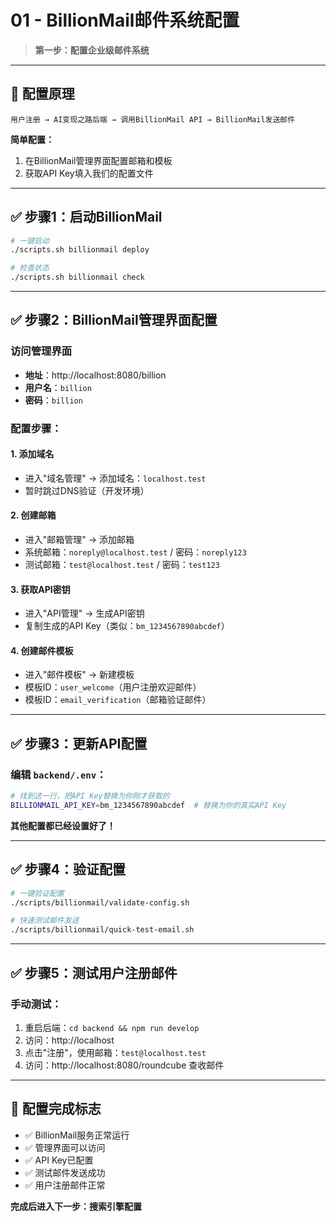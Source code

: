 # 01 - BillionMail邮件系统配置

> **第一步：配置企业级邮件系统**

---

## 🎯 配置原理

```
用户注册 → AI变现之路后端 → 调用BillionMail API → BillionMail发送邮件
```

**简单配置：**
1. 在BillionMail管理界面配置邮箱和模板
2. 获取API Key填入我们的配置文件

---

## ✅ 步骤1：启动BillionMail

```bash
# 一键启动
./scripts.sh billionmail deploy

# 检查状态
./scripts.sh billionmail check
```

---

## ✅ 步骤2：BillionMail管理界面配置

### 访问管理界面
- **地址**：http://localhost:8080/billion
- **用户名**：`billion`
- **密码**：`billion`

### 配置步骤：

#### 1. 添加域名
- 进入"域名管理" → 添加域名：`localhost.test`
- 暂时跳过DNS验证（开发环境）

#### 2. 创建邮箱
- 进入"邮箱管理" → 添加邮箱
- 系统邮箱：`noreply@localhost.test` / 密码：`noreply123`
- 测试邮箱：`test@localhost.test` / 密码：`test123`

#### 3. 获取API密钥
- 进入"API管理" → 生成API密钥
- 复制生成的API Key（类似：`bm_1234567890abcdef`）

#### 4. 创建邮件模板
- 进入"邮件模板" → 新建模板
- 模板ID：`user_welcome`（用户注册欢迎邮件）
- 模板ID：`email_verification`（邮箱验证邮件）

---

## ✅ 步骤3：更新API配置

### 编辑 `backend/.env`：

```bash
# 找到这一行，把API Key替换为你刚才获取的
BILLIONMAIL_API_KEY=bm_1234567890abcdef  # 替换为你的真实API Key
```

**其他配置都已经设置好了！**

---

## ✅ 步骤4：验证配置

```bash
# 一键验证配置
./scripts/billionmail/validate-config.sh

# 快速测试邮件发送
./scripts/billionmail/quick-test-email.sh
```

---

## ✅ 步骤5：测试用户注册邮件

### 手动测试：
1. 重启后端：`cd backend && npm run develop`
2. 访问：http://localhost
3. 点击"注册"，使用邮箱：`test@localhost.test`
4. 访问：http://localhost:8080/roundcube 查收邮件

---

## 🎯 配置完成标志

- ✅ BillionMail服务正常运行
- ✅ 管理界面可以访问
- ✅ API Key已配置
- ✅ 测试邮件发送成功
- ✅ 用户注册邮件正常

**完成后进入下一步：搜索引擎配置**